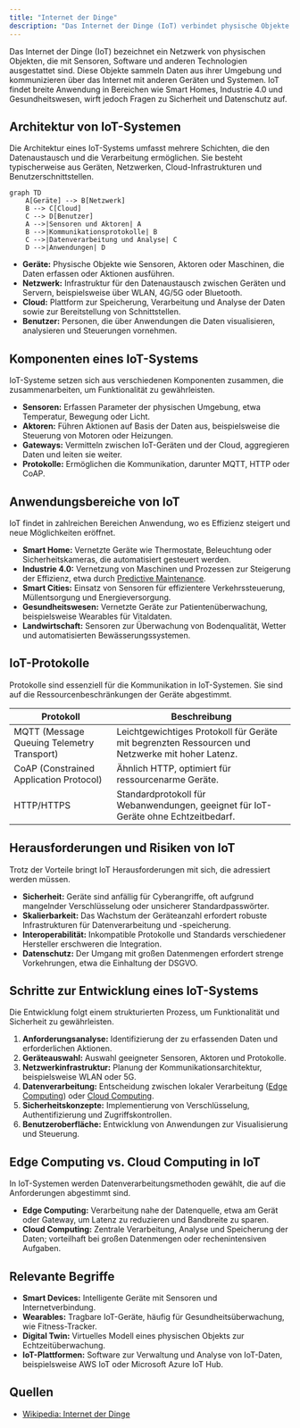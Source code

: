 ```yaml
---
title: "Internet der Dinge"
description: "Das Internet der Dinge (IoT) verbindet physische Objekte mit Sensoren und Software, um Daten zu sammeln und zu kommunizieren. Es findet Anwendung in Smart Homes, Industrie und Gesundheitswesen, bringt aber Herausforderungen wie Sicherheit und Datenschutz mit sich."
---
```


Das Internet der Dinge (IoT) bezeichnet ein Netzwerk von physischen Objekten, die mit Sensoren, Software und anderen Technologien ausgestattet sind. Diese Objekte sammeln Daten aus ihrer Umgebung und kommunizieren über das Internet mit anderen Geräten und Systemen. IoT findet breite Anwendung in Bereichen wie Smart Homes, Industrie 4.0 und Gesundheitswesen, wirft jedoch Fragen zu Sicherheit und Datenschutz auf.

## Architektur von IoT-Systemen

Die Architektur eines IoT-Systems umfasst mehrere Schichten, die den Datenaustausch und die Verarbeitung ermöglichen. Sie besteht typischerweise aus Geräten, Netzwerken, Cloud-Infrastrukturen und Benutzerschnittstellen.

```mermaid
graph TD
    A[Geräte] --> B[Netzwerk]
    B --> C[Cloud]
    C --> D[Benutzer]
    A -->|Sensoren und Aktoren| A
    B -->|Kommunikationsprotokolle| B
    C -->|Datenverarbeitung und Analyse| C
    D -->|Anwendungen| D
```

- **Geräte:** Physische Objekte wie Sensoren, Aktoren oder Maschinen, die Daten erfassen oder Aktionen ausführen.
- **Netzwerk:** Infrastruktur für den Datenaustausch zwischen Geräten und Servern, beispielsweise über WLAN, 4G/5G oder Bluetooth.
- **Cloud:** Plattform zur Speicherung, Verarbeitung und Analyse der Daten sowie zur Bereitstellung von Schnittstellen.
- **Benutzer:** Personen, die über Anwendungen die Daten visualisieren, analysieren und Steuerungen vornehmen.

## Komponenten eines IoT-Systems

IoT-Systeme setzen sich aus verschiedenen Komponenten zusammen, die zusammenarbeiten, um Funktionalität zu gewährleisten.

- **Sensoren:** Erfassen Parameter der physischen Umgebung, etwa Temperatur, Bewegung oder Licht.
- **Aktoren:** Führen Aktionen auf Basis der Daten aus, beispielsweise die Steuerung von Motoren oder Heizungen.
- **Gateways:** Vermitteln zwischen IoT-Geräten und der Cloud, aggregieren Daten und leiten sie weiter.
- **Protokolle:** Ermöglichen die Kommunikation, darunter MQTT, HTTP oder CoAP.

## Anwendungsbereiche von IoT

IoT findet in zahlreichen Bereichen Anwendung, wo es Effizienz steigert und neue Möglichkeiten eröffnet.

- **Smart Home:** Vernetzte Geräte wie Thermostate, Beleuchtung oder Sicherheitskameras, die automatisiert gesteuert werden.
- **Industrie 4.0:** Vernetzung von Maschinen und Prozessen zur Steigerung der Effizienz, etwa durch [Predictive Maintenance](/open-fidup/lerninhalte/predictive-maintenance).
- **Smart Cities:** Einsatz von Sensoren für effizientere Verkehrssteuerung, Müllentsorgung und Energieversorgung.
- **Gesundheitswesen:** Vernetzte Geräte zur Patientenüberwachung, beispielsweise Wearables für Vitaldaten.
- **Landwirtschaft:** Sensoren zur Überwachung von Bodenqualität, Wetter und automatisierten Bewässerungssystemen.

## IoT-Protokolle

Protokolle sind essenziell für die Kommunikation in IoT-Systemen. Sie sind auf die Ressourcenbeschränkungen der Geräte abgestimmt.

| Protokoll | Beschreibung |
|-----------|--------------|
| MQTT (Message Queuing Telemetry Transport) | Leichtgewichtiges Protokoll für Geräte mit begrenzten Ressourcen und Netzwerke mit hoher Latenz. |
| CoAP (Constrained Application Protocol) | Ähnlich HTTP, optimiert für ressourcenarme Geräte. |
| HTTP/HTTPS | Standardprotokoll für Webanwendungen, geeignet für IoT-Geräte ohne Echtzeitbedarf. |

## Herausforderungen und Risiken von IoT

Trotz der Vorteile bringt IoT Herausforderungen mit sich, die adressiert werden müssen.

- **Sicherheit:** Geräte sind anfällig für Cyberangriffe, oft aufgrund mangelnder Verschlüsselung oder unsicherer Standardpasswörter.
- **Skalierbarkeit:** Das Wachstum der Geräteanzahl erfordert robuste Infrastrukturen für Datenverarbeitung und -speicherung.
- **Interoperabilität:** Inkompatible Protokolle und Standards verschiedener Hersteller erschweren die Integration.
- **Datenschutz:** Der Umgang mit großen Datenmengen erfordert strenge Vorkehrungen, etwa die Einhaltung der DSGVO.

## Schritte zur Entwicklung eines IoT-Systems

Die Entwicklung folgt einem strukturierten Prozess, um Funktionalität und Sicherheit zu gewährleisten.

1. **Anforderungsanalyse:** Identifizierung der zu erfassenden Daten und erforderlichen Aktionen.
2. **Geräteauswahl:** Auswahl geeigneter Sensoren, Aktoren und Protokolle.
3. **Netzwerkinfrastruktur:** Planung der Kommunikationsarchitektur, beispielsweise WLAN oder 5G.
4. **Datenverarbeitung:** Entscheidung zwischen lokaler Verarbeitung ([Edge Computing](/open-fidup/lerninhalte/fog-computing)) oder [Cloud Computing](/open-fidup/lerninhalte/cloud-computing).
5. **Sicherheitskonzepte:** Implementierung von Verschlüsselung, Authentifizierung und Zugriffskontrollen.
6. **Benutzeroberfläche:** Entwicklung von Anwendungen zur Visualisierung und Steuerung.

## Edge Computing vs. Cloud Computing in IoT

In IoT-Systemen werden Datenverarbeitungsmethoden gewählt, die auf die Anforderungen abgestimmt sind.

- **Edge Computing:** Verarbeitung nahe der Datenquelle, etwa am Gerät oder Gateway, um Latenz zu reduzieren und Bandbreite zu sparen.
- **Cloud Computing:** Zentrale Verarbeitung, Analyse und Speicherung der Daten; vorteilhaft bei großen Datenmengen oder rechenintensiven Aufgaben.

## Relevante Begriffe

- **Smart Devices:** Intelligente Geräte mit Sensoren und Internetverbindung.
- **Wearables:** Tragbare IoT-Geräte, häufig für Gesundheitsüberwachung, wie Fitness-Tracker.
- **Digital Twin:** Virtuelles Modell eines physischen Objekts zur Echtzeitüberwachung.
- **IoT-Plattformen:** Software zur Verwaltung und Analyse von IoT-Daten, beispielsweise AWS IoT oder Microsoft Azure IoT Hub.

## Quellen

- [Wikipedia: Internet der Dinge](https://de.wikipedia.org/wiki/Internet_der_Dinge)